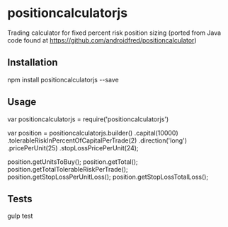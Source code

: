positioncalculatorjs
=========

Trading calculator for fixed percent risk position sizing (ported from Java code found at https://github.com/androidfred/positioncalculator)

## Installation

  npm install positioncalculatorjs --save

## Usage

  var positioncalculatorjs = require('positioncalculatorjs')
  
  var position = positioncalculatorjs.builder()
    .capital(10000)
    .tolerableRiskInPercentOfCapitalPerTrade(2)
    .direction('long')
    .pricePerUnit(25)
    .stopLossPricePerUnit(24);
  
  position.getUnitsToBuy();
  position.getTotal();
  position.getTotalTolerableRiskPerTrade();
  position.getStopLossPerUnitLoss();
  position.getStopLossTotalLoss();

## Tests

  gulp test